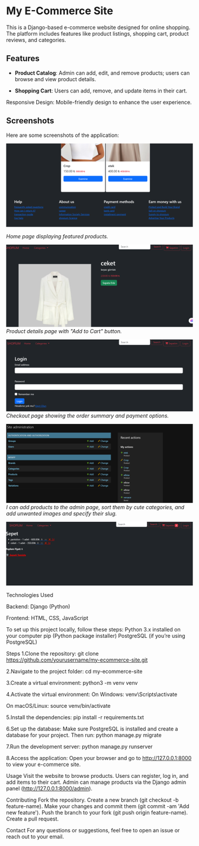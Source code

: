 # My E-Commerce Site

This is a Django-based e-commerce website designed for online shopping. The platform includes features like product listings, shopping cart, product reviews, and categories.

## Features

- **Product Catalog**:  Admin can add, edit, and remove products; users can browse and view product details.

- **Shopping Cart**: Users can add, remove, and update items in their cart.

Responsive Design: Mobile-friendly design to enhance the user experience.

## Screenshots
Here are some screenshots of the application:

![Home page](screenshots/Homepage2.PNG)

*Home page displaying featured products.*


![Product Page](./screenshots/productpage.PNG)
*Product details page with "Add to Cart" button.*

![Checkout](./screenshots/loginpage.PNG)
*Checkout page showing the order summary and payment options.*

![Admin](./screenshots/adminPage.PNG)
*I can add products to the admin page, sort them by cute categories, and add unwanted images and specify their slug.*

![Basket](./screenshots/mybasketpage.PNG)




Technologies Used

Backend: Django (Python)

Frontend: HTML, CSS, JavaScript


To set up this project locally, follow these steps:
Python 3.x installed on your computer
pip (Python package installer)
PostgreSQL (if you’re using PostgreSQL)


Steps
1.Clone the repository:
git clone https://github.com/yourusername/my-ecommerce-site.git

2.Navigate to the project folder:
cd my-ecommerce-site

3.Create a virtual environment:
python3 -m venv venv

4.Activate the virtual environment:
On Windows:
venv\Scripts\activate

On macOS/Linux:
source venv/bin/activate

5.Install the dependencies:
pip install -r requirements.txt

6.Set up the database: Make sure PostgreSQL is installed and create a database for your project. Then run:
python manage.py migrate

7.Run the development server:
python manage.py runserver

8.Access the application: Open your browser and go to http://127.0.0.1:8000 to view your e-commerce site.


Usage
Visit the website to browse products.
Users can register, log in, and add items to their cart.
Admin can manage products via the Django admin panel (http://127.0.0.1:8000/admin).

Contributing
Fork the repository.
Create a new branch (git checkout -b feature-name).
Make your changes and commit them (git commit -am 'Add new feature').
Push the branch to your fork (git push origin feature-name).
Create a pull request.

Contact
For any questions or suggestions, feel free to open an issue or reach out to your email.





